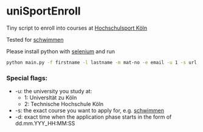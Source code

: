 # uniSportEnroll


Tiny script to enroll into courses at [Hochschulsport Köln](https://www.hochschulsport-koeln.de/) 

Tested for [schwimmen](https://anmeldung.hochschulsport-koeln.de/anmeldung.php?course=64&offer=44)

Please install python with [selenium](https://pypi.org/project/selenium/) and run 

```sh
python main.py -f firstname -l lastname -m mat-no -e email -u 1 -s url -p phone-no -d date
```

### Special flags: 
- -u: the university you study at:
  - 1: Universltät zu Köln
  - 2: Technische Hochschule Köln 
- -s: the exact course you want to apply for, e.g. [schwimmen](https://anmeldung.hochschulsport-koeln.de/anmeldung.php?course=64&offer=44)
- -d: exact time when the application phase starts in the form of dd.mm.YYY_HH:MM:SS

